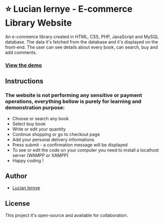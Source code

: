 # ⭐ Lucian Iernye - E-commerce Library Website

An e-commerce library created in HTML, CSS, PHP, JavaScript and MySQL database.
The data it's fetched from the database and it's displayed on the front-end. The user can see details about every book, can search, buy and add comments.

### [View the demo](https://library-php-mysql.herokuapp.com/)

## Instructions

### The website is not performing any sensitive or payment operations, everything bellow is purely for learning and demonstration purpose:

- Choose or search any book
- Select buy book
- Write or edit your quantity
- Continue shopping or go to checkout page
- Add your personal delivery informations
- Press submit - a confirmation message will be displayed
- To see or edit the code on your computer you need to install a localhost server (WAMPP or XAMPP)
- Happy coding !

## Author

- [Lucian Iernye](https://lucianiernye.co.uk)

## License

This project it's open-source and available for collaboration.

